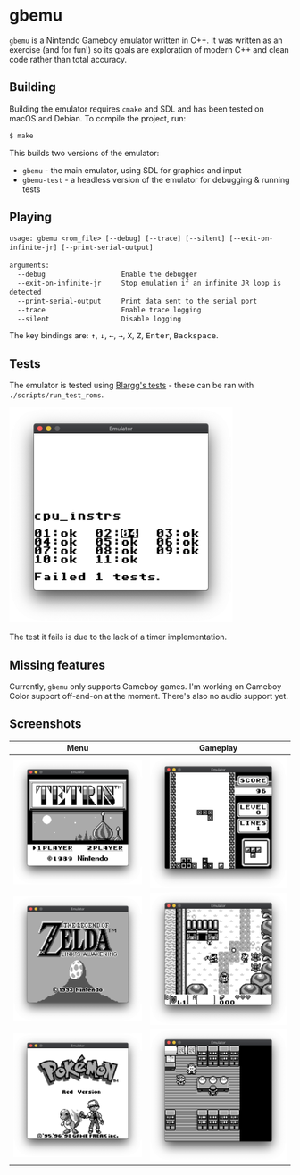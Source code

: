 # gbemu

`gbemu` is a Nintendo Gameboy emulator written in C++. It was written as an exercise (and for fun!) so its goals are exploration of modern C++ and clean code rather than total accuracy.

## Building

Building the emulator requires `cmake` and SDL and has been tested on macOS and Debian. To compile the project, run:

```sh
$ make
```

This builds two versions of the emulator:

* `gbemu` - the main emulator, using SDL for graphics and input
* `gbemu-test` - a headless version of the emulator for debugging & running tests

## Playing

```
usage: gbemu <rom_file> [--debug] [--trace] [--silent] [--exit-on-infinite-jr] [--print-serial-output]

arguments:
  --debug                   Enable the debugger
  --exit-on-infinite-jr     Stop emulation if an infinite JR loop is detected
  --print-serial-output     Print data sent to the serial port
  --trace                   Enable trace logging
  --silent                  Disable logging
```

The key bindings are: <kbd>&uarr;</kbd>, <kbd>&darr;</kbd>, <kbd>&larr;</kbd>, <kbd>&rarr;</kbd>, <kbd>X</kbd>, <kbd>Z</kbd>, <kbd>Enter</kbd>, <kbd>Backspace</kbd>.

## Tests

The emulator is tested using [Blargg's tests][blarggs] - these can be ran with `./scripts/run_test_roms`.

<img src="./.github/images/blarggs-tests.png" width="400">

The test it fails is due to the lack of a timer implementation.

## Missing features

Currently, `gbemu` only supports Gameboy games. I'm working on Gameboy Color support off-and-on at the moment. There's also no audio support yet.

## Screenshots

Menu | Gameplay
:-------------------------:|:-------------------------:
<img src="./.github/images/tetris-menu.png" width="400"> | <img src="./.github/images/tetris-gameplay.png" width="400">
<img src="./.github/images/zelda-menu.png" width="400"> | <img src="./.github/images/zelda-gameplay.png" width="400">
<img src="./.github/images/pokemon-menu.png" width="400"> | <img src="./.github/images/pokemon-gameplay.png" width="400">

[blarggs]: http://gbdev.gg8.se/wiki/articles/Test_ROMs
